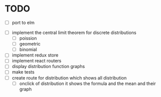 # TODO
* [ ] port to elm
- [ ] implement the central limit theorem for discrete distributions
  - [ ] poission
  - [ ] geometric
  - [ ] binomial
- [ ] implement redux store
- [ ] implement react routers
- [ ] display distribution function graphs
- [ ] make tests
- [ ] create route for distribution which shows all distribution
  - [ ] onclick of distribution it shows the formula and the mean and their graph
